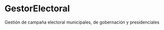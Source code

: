 GestorElectoral
===============

Gestión de campaña electoral  municipales, de gobernación y presidenciales
